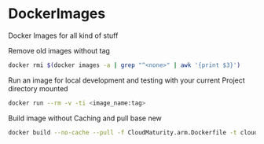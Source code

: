 # DockerImages

Docker Images for all kind of stuff

Remove old images without tag

```bash
docker rmi $(docker images -a | grep "^<none>" | awk '{print $3}')
```

Run an image for local development and testing with your current Project directory mounted

```bash
docker run --rm -v -ti <image_name:tag>
```

Build image without Caching and pull base new

```bash
docker build --no-cache --pull -f CloudMaturity.arm.Dockerfile -t cloudmaturity:latest .
```
